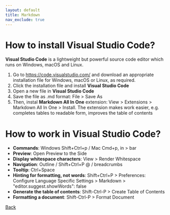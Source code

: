 ```yaml
---
layout: default
title: Markdown
nav_exclude: true
---
```


# How to install Visual Studio Code?

**Visual Studio Code** is a lightweight but powerful source code editor which runs on Windows, macOS and Linux.

1. Go to https://code.visualstudio.com/ and download an appropriate installation file for Windows, macOS or Linux, as required.
2. Click the installation file and install **Visual Studio Code**
3. Open a new file in **Visual Studio Code**
4. Save the file as .md format: File > Save As
5. Then, instal **Markdown All In One** extension: View > Extensions > Markdown All In One > Install.  The extension makes work easier, e.g. completes tables to readable form, improves the table of contents

# How to work in Visual Studio Code?
* **Commands**: Windows Shift+Ctrl+p / Mac Cmd+p, in > bar
* **Preview**: Open Preview to the Side
* **Display whitespace characters**: View > Render Whitespace
* **Navigation**: Outline / Shift+Ctrl+P @ / breadcrumbs
* **Tooltip**: Ctrl+Space
* **Hinting for formatting, not words**: Shift+Ctrl+P > Preferences: Configure Language Specific Settings > Markdown >
"editor.suggest.showWords": false
* **Generate the table of contents**: Shift-Ctrl-P > Create Table of Contents
* **Formatting a document**: Shift-Ctrl-P > Format Document

[Back](./General.md)
